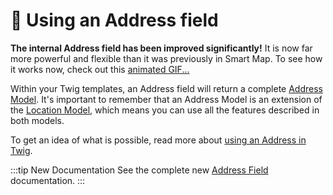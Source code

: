 # 🔧 Using an Address field

<update-message/>

**The internal Address field has been improved significantly!** It is now far more powerful and flexible than it was previously in Smart Map. To see how it works now, check out this [animated GIF...](/address-field/)

Within your Twig templates, an Address field will return a complete [Address Model](/models/address-model/). It's important to remember that an Address Model is an extension of the [Location Model](/models/location-model/), which means you can use all the features described in both models.

To get an idea of what is possible, read more about [using an Address in Twig](/address-field/in-twig/).

:::tip New Documentation
See the complete new [Address Field](/address-field/) documentation.
:::
